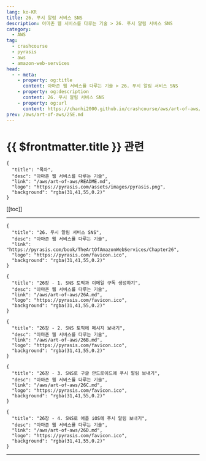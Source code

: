 ```yaml
---
lang: ko-KR
title: 26. 푸시 알림 서비스 SNS
description: 아마존 웹 서비스를 다루는 기술 > 26. 푸시 알림 서비스 SNS
category:
  - AWS
tag: 
  - crashcourse
  - pyrasis
  - aws 
  - amazon-web-services
head:
  - - meta:
    - property: og:title
      content: 아마존 웹 서비스를 다루는 기술 > 26. 푸시 알림 서비스 SNS
    - property: og:description
      content: 26. 푸시 알림 서비스 SNS
    - property: og:url
      content: https://chanhi2000.github.io/crashcourse/aws/art-of-aws/26.html
prev: /aws/art-of-aws/25E.md
---
```


# {{ $frontmatter.title }} 관련

```component VPCard
{
  "title": "목차",
  "desc": "아마존 웹 서비스를 다루는 기술",
  "link": "/aws/art-of-aws/README.md",
  "logo": "https://pyrasis.com/assets/images/pyrasis.png",
  "background": "rgba(31,41,55,0.2)"
}
```

[[toc]]

---

```component VPCard
{
  "title": "26. 푸시 알림 서비스 SNS",
  "desc": "아마존 웹 서비스를 다루는 기술",
  "link": "https://pyrasis.com/book/TheArtOfAmazonWebServices/Chapter26",
  "logo": "https://pyrasis.com/favicon.ico",
  "background": "rgba(31,41,55,0.2)"
}
```

<!-- TODO: 작성 -->

```component VPCard
{
  "title": "26장 - 1. SNS 토픽과 이메일 구독 생성하기",
  "desc": "아마존 웹 서비스를 다루는 기술",
  "link": "/aws/art-of-aws/26A.md",
  "logo": "https://pyrasis.com/favicon.ico",
  "background": "rgba(31,41,55,0.2)"
}
```

```component VPCard
{
  "title": "26장 - 2. SNS 토픽에 메시지 보내기",
  "desc": "아마존 웹 서비스를 다루는 기술",
  "link": "/aws/art-of-aws/26B.md",
  "logo": "https://pyrasis.com/favicon.ico",
  "background": "rgba(31,41,55,0.2)"
}
```

```component VPCard
{
  "title": "26장 - 3. SNS로 구글 안드로이드에 푸시 알림 보내기",
  "desc": "아마존 웹 서비스를 다루는 기술",
  "link": "/aws/art-of-aws/26C.md",
  "logo": "https://pyrasis.com/favicon.ico",
  "background": "rgba(31,41,55,0.2)"
}
```

```component VPCard
{
  "title": "26장 - 4. SNS로 애플 iOS에 푸시 알림 보내기",
  "desc": "아마존 웹 서비스를 다루는 기술",
  "link": "/aws/art-of-aws/26D.md",
  "logo": "https://pyrasis.com/favicon.ico",
  "background": "rgba(31,41,55,0.2)"
}
```

---

<TagLinks />